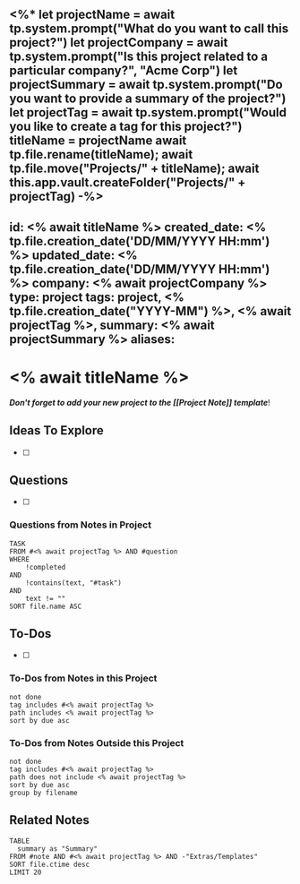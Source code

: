 <%* 
let projectName = await tp.system.prompt("What do you want to call this project?")
let projectCompany = await tp.system.prompt("Is this project related to a particular company?", "Acme Corp")
let projectSummary = await tp.system.prompt("Do you want to provide a summary of the project?")
let projectTag = await tp.system.prompt("Would you like to create a tag for this project?")
titleName = projectName
await tp.file.rename(titleName); 
await tp.file.move("Projects/" + titleName);
await this.app.vault.createFolder("Projects/" + projectTag)
-%>
---
id: <% await titleName %>
created_date: <% tp.file.creation_date('DD/MM/YYYY HH:mm') %>
updated_date: <% tp.file.creation_date('DD/MM/YYYY HH:mm') %>
company: <% await projectCompany %>
type: project
tags: project, <% tp.file.creation_date("YYYY-MM") %>, <% await projectTag %>,
summary: <% await projectSummary %>
aliases: 
---

# <% await titleName %>

***Don't forget to add your new project to the [[Project Note]] template***!

## Ideas To Explore

- [ ] 

## Questions

- [ ] 

### Questions from Notes in Project

```dataview
TASK
FROM #<% await projectTag %> AND #question 
WHERE 
	!completed
AND
    !contains(text, "#task")
AND 
	text != ""
SORT file.name ASC
```

## To-Dos

- [ ] 

### To-Dos from Notes in this Project

```tasks
not done
tag includes #<% await projectTag %> 
path includes <% await projectTag %>
sort by due asc
```

### To-Dos from Notes Outside this Project

```tasks
not done
tag includes #<% await projectTag %>
path does not include <% await projectTag %>
sort by due asc
group by filename
```

## Related Notes

```dataview
TABLE 
  summary as "Summary"
FROM #note AND #<% await projectTag %> AND -"Extras/Templates"
SORT file.ctime desc
LIMIT 20
```
